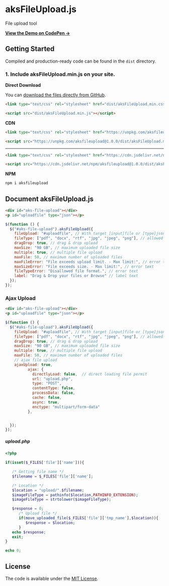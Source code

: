 # aksFileUpload.js
File upload tool

**[View the Demo on CodePen &rarr;](https://codepen.io/collection/APgoJG)**

## Getting Started

Compiled and production-ready code can be found in the `dist` directory.

### 1. Include aksFileUpload.min.js on your site.

**Direct Download**

You can [download the files directly from GitHub](https://github.com/Ahmetaksungur/aksfileupload/archive/master.zip).

```html
<link type="text/css" rel="stylesheet" href="dist/aksFileUpload.min.css">
```

```html
<script src="dist/aksFileUpload.min.js"></script>
```

**CDN**

```html
<link type="text/css" rel="stylesheet" href="https://unpkg.com/aksfileupload@1.0.0/dist/aksFileUpload.min.css">
```

```html
<script src="https://unpkg.com/aksfileupload@1.0.0/dist/aksFileUpload.min.js"></script>
```
---

```html
<link type="text/css" rel="stylesheet" href="https://cdn.jsdelivr.net/npm/aksfileupload@1.0.0/dist/aksFileUpload.min.css">
```

```html
<script src="https://cdn.jsdelivr.net/npm/aksfileupload@1.0.0/dist/aksFileUpload.min.js"></script>
```

**NPM**

```bash
npm i aksfileupload
```


## Document aksFileUpload.js

```html
<div id="aks-file-upload"></div>
<p id="uploadfile" type="json"></p>
```

```js
$(function () {
  $("#aks-file-upload").aksFileUpload({
    fileUpload: "#uploadfile", // With target [input]file or [type]json you can save the data of loaded items
    fileType: ["pdf", "docx", "rtf", "jpg", "jpeg", "png"], // allowed file formats
    dragDrop: true, // drag & drop upload
    maxSize: "90 GB", // maximum uploaded file size
    multiple: true, // multiple file upload
    maxFile: 50, // maximum number of uploaded files
    maxFileError: "File exceeds upload limit. - Max limit:", // error text
    maxSizeError: "File exceeds size. - Max limit:", // error text
    fileTypeError: "Disallowed file format.", // error text
    label: "Drag & Drop your files or Browse" // label text
  });
});
```

### Ajax Upload

```html
<div id="aks-file-upload"></div>
<p id="uploadfile" type="json"></p>
```

```js
$(function () {
  $("#aks-file-upload").aksFileUpload({
    fileUpload: "#uploadfile", // With target [input]file or [type]json you can save the data of loaded items
    fileType: ["pdf", "docx", "rtf", "jpg", "jpeg", "png"], // allowed file formats
    dragDrop: true, // drag & drop upload
    maxSize: "90 GB", // maximum uploaded file size
    multiple: true, // multiple file upload
    maxFile: 50, // maximum number of uploaded files
    // ajax file upload
    ajaxUpload: true, 
          ajax: {
            directlyLoad: false,  // direct loading file permit
            url: "upload.php",
            type: "POST",
            contentType: false, 
            processData: false,  
            cache: false,
            async: true,
            enctype: "multipart/form-data"
          },


  });
});
```
##### upload.php
```php
<?php

if(isset($_FILES['file']['name'])){

   /* Getting file name */
   $filename = $_FILES['file']['name'];

   /* Location */
   $location = "upload/".$filename;
   $imageFileType = pathinfo($location,PATHINFO_EXTENSION);
   $imageFileType = strtolower($imageFileType);

   $response = 0;
      /* Upload file */
      if(move_uploaded_file($_FILES['file']['tmp_name'],$location)){
         $response = $location;
      }
   echo $response;
   exit;
}

echo 0;
```




## License

The code is available under the [MIT License](https://github.com/Ahmetaksungur/aksfileupload/blob/master/LICENSE).

